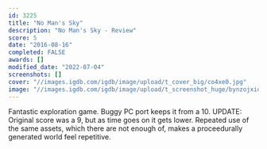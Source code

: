 ```yaml
---
id: 3225
title: "No Man's Sky"
description: "No Man's Sky - Review"
score: 5
date: "2016-08-16"
completed: FALSE
awards: []
modified_date: "2022-07-04"
screenshots: []
cover: "//images.igdb.com/igdb/image/upload/t_cover_big/co4xe0.jpg"
image: "//images.igdb.com/igdb/image/upload/t_screenshot_huge/bynzojxiouy00pqw1utm.jpg"
---
```

Fantastic exploration game. Buggy PC port keeps it from a 10. UPDATE: Original score was a 9, but as time goes on it gets lower. Repeated use of the same assets, which there are not enough of, makes a proceedurally generated world feel repetitive. 